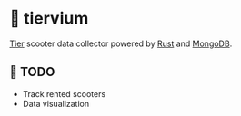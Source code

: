 # 🛴 tiervium

[Tier](https://www.tier.app) scooter data collector powered by [Rust](https://www.rust-lang.org/) and [MongoDB](https://www.mongodb.com/).

## 🔧 TODO

- Track rented scooters
- Data visualization